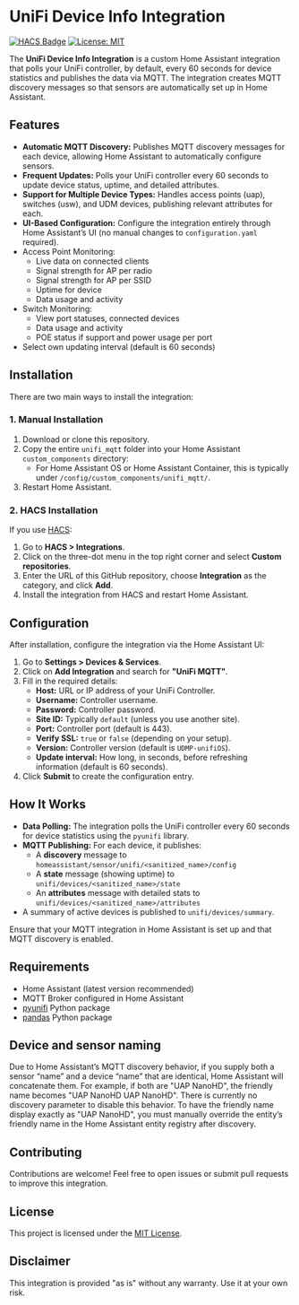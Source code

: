 # UniFi Device Info Integration

[![HACS Badge](https://img.shields.io/badge/HACS-Default-orange.svg)](https://hacs.xyz/)
[![License: MIT](https://img.shields.io/badge/License-MIT-blue.svg)](LICENSE)

The **UniFi Device Info Integration** is a custom Home Assistant integration that polls your UniFi controller, by default, every 60 seconds for device statistics and publishes the data via MQTT. The integration creates MQTT discovery messages so that sensors are automatically set up in Home Assistant.

## Features

- **Automatic MQTT Discovery:** Publishes MQTT discovery messages for each device, allowing Home Assistant to automatically configure sensors.
- **Frequent Updates:** Polls your UniFi controller every 60 seconds to update device status, uptime, and detailed attributes.
- **Support for Multiple Device Types:** Handles access points (uap), switches (usw), and UDM devices, publishing relevant attributes for each.
- **UI-Based Configuration:** Configure the integration entirely through Home Assistant’s UI (no manual changes to `configuration.yaml` required).
- Access Point Monitoring:
  - Live data on connected clients
  - Signal strength for AP per radio
  - Signal strength for AP per SSID
  - Uptime for device
  - Data usage and activity
- Switch Monitoring:
	 - View port statuses, connected devices
  - Data usage and activity
  - POE status if support and power usage per port
- Select own updating interval (default is 60 seconds)

## Installation

There are two main ways to install the integration:

### 1. Manual Installation

1. Download or clone this repository.
2. Copy the entire `unifi_mqtt` folder into your Home Assistant `custom_components` directory:
   - For Home Assistant OS or Home Assistant Container, this is typically under `/config/custom_components/unifi_mqtt/`.
3. Restart Home Assistant.

### 2. HACS Installation

If you use [HACS](https://hacs.xyz/):
1. Go to **HACS > Integrations**.
2. Click on the three-dot menu in the top right corner and select **Custom repositories**.
3. Enter the URL of this GitHub repository, choose **Integration** as the category, and click **Add**.
4. Install the integration from HACS and restart Home Assistant.

## Configuration

After installation, configure the integration via the Home Assistant UI:

1. Go to **Settings > Devices & Services**.
2. Click on **Add Integration** and search for **"UniFi MQTT"**.
3. Fill in the required details:
   - **Host:** URL or IP address of your UniFi Controller.
   - **Username:** Controller username.
   - **Password:** Controller password.
   - **Site ID:** Typically `default` (unless you use another site).
   - **Port:** Controller port (default is 443).
   - **Verify SSL:** `true` or `false` (depending on your setup).
   - **Version:** Controller version (default is `UDMP-unifiOS`).
   - **Update interval:** How long, in seconds, before refreshing information (default is 60 seconds).
4. Click **Submit** to create the configuration entry.

## How It Works

- **Data Polling:** The integration polls the UniFi controller every 60 seconds for device statistics using the `pyunifi` library.
- **MQTT Publishing:** For each device, it publishes:
  - A **discovery** message to `homeassistant/sensor/unifi/<sanitized_name>/config`
  - A **state** message (showing uptime) to `unifi/devices/<sanitized_name>/state`
  - An **attributes** message with detailed stats to `unifi/devices/<sanitized_name>/attributes`
- A summary of active devices is published to `unifi/devices/summary`.

Ensure that your MQTT integration in Home Assistant is set up and that MQTT discovery is enabled.

## Requirements

- Home Assistant (latest version recommended)
- MQTT Broker configured in Home Assistant
- [pyunifi](https://pypi.org/project/pyunifi/) Python package
- [pandas](https://pandas.pydata.org/) Python package

## Device and sensor naming

Due to Home Assistant’s MQTT discovery behavior, if you supply both a sensor “name” and a device “name” that are identical, Home Assistant will concatenate them.
For example, if both are "UAP NanoHD", the friendly name becomes "UAP NanoHD UAP NanoHD".
There is currently no discovery parameter to disable this behavior.
To have the friendly name display exactly as "UAP NanoHD", you must manually override the entity’s friendly name in the Home Assistant entity registry after discovery.

## Contributing

Contributions are welcome! Feel free to open issues or submit pull requests to improve this integration.

## License

This project is licensed under the [MIT License](LICENSE).

## Disclaimer

This integration is provided "as is" without any warranty. Use it at your own risk.
